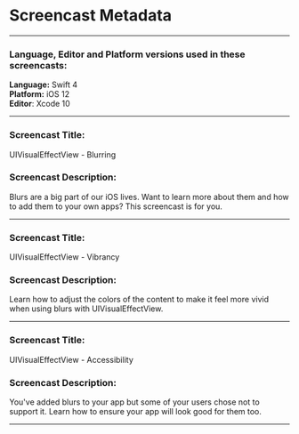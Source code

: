 # Screencast Metadata

-----

### Language, Editor and Platform versions used in these screencasts:

**Language:** Swift 4  
**Platform:** iOS 12  
**Editor**: Xcode 10

-----

### Screencast Title: 
UIVisualEffectView - Blurring

### Screencast Description:
Blurs are a big part of our iOS lives. Want to learn more about them and how to add them to your own apps? This screencast is for you.

-----

### Screencast Title: 
UIVisualEffectView - Vibrancy

### Screencast Description:
Learn how to adjust the colors of the content to make it feel more vivid when using blurs with UIVisualEffectView.

-----

### Screencast Title: 
UIVisualEffectView - Accessibility

### Screencast Description:
You've added blurs to your app but some of your users chose not to support it. Learn how to ensure your app will look good for them too.

-----

